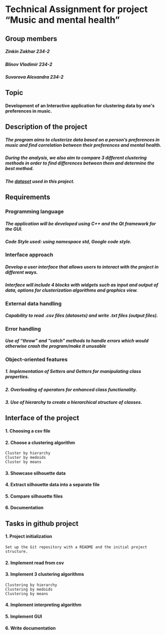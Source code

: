# Technical Assignment for project “Music and mental health”
## Group members
##### _Zinkin Zakhar 234-2_
##### _Blinov Vladimir 234-2_
##### _Suvorova Alexandra 234-2_
## Topic
#### Development of an Interactive application for clustering data by one's preferences in music.
## Description of the project
##### The program aims to clusterize data based on a person’s preferences in music and find correlation between their preferences and mental health. 
##### During the analysis, we also aim to compare 3 different clustering methods in order to find differences between them and determine the best method.
##### The [dataset](https://www.kaggle.com/datasets/catherinerasgaitis/mxmh-survey-results/data) used in this project.
## Requirements
### Programming language
##### The application will be developed using C++ and the Qt framework for the GUI. 
##### Code Style used: using namespace std, Google code style.
### Interface approach
##### Develop a user interface that allows users to interact with the project in different ways. 
##### Interface will include 4 blocks with widgets such as input and output of data, options for clusterization algorithms and graphics view.  
### External data handling
##### Capability to read .csv files (datasets) and write .txt files (output files). 
### Error handling
##### Use of “throw” and ”catch” methods to handle errors which would otherwise crash the program/make it unusable
### Object-oriented features
##### 1. Implementation of Setters and Getters for manipulating class properties. 
##### 2. Overloading of operators for enhanced class functionality. 
##### 3. Use of hierarchy to create a hierarchical structure of classes.
## Interface of the project
#### 1. Choosing a csv file
#### 2. Choose a clustering algorithm
    Cluster by hierarchy
    Cluster by medoids
    Cluster by means
#### 3. Showcase silhouette data
#### 4. Extract silhouette data into a separate file
#### 5. Compare silhouette files
#### 6. Documentation
## Tasks in github project
#### 1. Project initialization
    Set up the Git repository with a README and the initial project structure.
#### 2. Implement read from csv
#### 3. Implement 3 clustering algorithms
    Clustering by hierarchy
    Clustering by medoids
    Clustering by means
#### 4. Implement interpreting algorithm
#### 5. Implement GUI
#### 6. Write documentation
